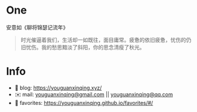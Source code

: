 
# One 
 
  
安意如《聊将锦瑟记流年》 
 
>时光催逼着我们，生活却一如既往，面目庸常。疲惫的依旧疲惫，忧伤的仍旧忧伤。我的愁思黯淡了斜阳，你的思念清瘦了秋光。        
 

# Info

- 📝 blog: https://youguanxinqing.xyz/
- ✉️  mail: youguanxinqing@gmail.com || youguanxinqing@qq.com
- 📙 favorites: https://youguanxinqing.github.io/favorites/#/
